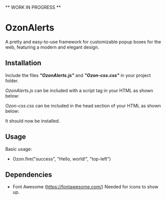  ** WORK IN PROGRESS **

# OzonAlerts
 
A pretty and easy-to-use framework for customizable popup boxes for the web, featuring a modern and elegant design. 

## Installation

Include the files ***"OzonAlerts.js"*** and ***"Ozon-css.css"*** in your project folder. 

*OzonAlerts.js* can be included with a script tag in your HTML as shown below:

> <script type="text/javascript" src="OzonAlerts.js"></script>

*Ozon-css.css* can be included in the head section of your HTML as shown below: 

> <link rel="stylesheet" href="Ozon-css.css"/>

It should now be installed. 

## Usage

Basic usage: 
- Ozon.fire("success", "Hello, world!", "top-left")

## Dependencies 
  - Font Awesome (https://fontawesome.com/)
    Needed for icons to show up. 
